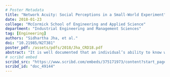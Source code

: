 ```yaml
---
# Poster Metadata
title: "Network Acuity: Social Perceptions in a Small-World Experiment"
date: 2018-01-23
college: "McCormick School of Engineering and Applied Science"
department: "Industrial Engineering and Management Sciences"
tag: [Engineering]
authors: "Sidhartha Jha, et al."
doi: "10.21985/N2T381"
poster_pdf: /assets/pdfs/2018/Jha_CRD18.pdf
abstract: "It is well documented that an individual’s ability to know who knows whom in their network has positive benefits in various facets of professional life. But people vary in their network acuity - that is, their ability to accurately assess who knows whom in their network. This poster seeks to understand what explains a person’s network acuity? Is it shaped by the individual’s position in the network or is it an individual trait? We address these questions using data collected from 6-DoS (6 Degrees of Separation), a Web-based platform we developed to set up, conduct and collect data on various small-world experiments within a predefined social network. First, individuals answer various personality-based questions. Individuals need to route messages through a finite number of pre-selected contacts. The intended target for these messages is a few degrees of separation away from the individual. Their goal is to send it to one of their direct contacts who can get it to the final target in the shortest number of steps. We measure every participant’s network acuity measure by taking into account how the individual performance compared to the best possible performance and also takes into account how difficult it was to make the right choice. It averages this over all the messages relayed by the individual. We find that our measure of network acuity is not correlated to any centrality measures commonly used as a proxy for the location in a network. We do find that it is correlated to personality traits such as openness and conscientiousness. Therefore, we conclude that network acuity is a personality trait and not a function of a person’s location in the network. Our results suggest that individuals with specific personality traits might be best suited to perform tasks at specific times during the life of a project."
# scribd embed
scribd_src: "https://www.scribd.com/embeds/375171973/content?start_page=1&view_mode=scroll&access_key=key-L0V978jNZCxQgZsVcy84&show_recommendations=true"
scribd_id: "doc_49144"
---
```

